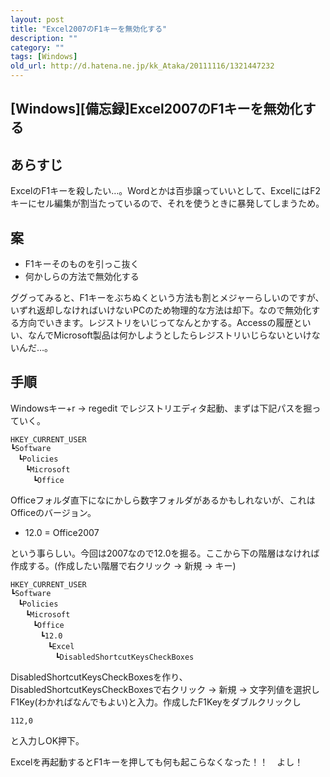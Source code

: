 ```yaml
---
layout: post
title: "Excel2007のF1キーを無効化する"
description: ""
category: ""
tags: [Windows]
old_url: http://d.hatena.ne.jp/kk_Ataka/20111116/1321447232
---
```


\[Windows\]\[備忘録\]Excel2007のF1キーを無効化する
--------------------------------------------------

あらすじ
--------

ExcelのF1キーを殺したい…。Wordとかは百歩譲っていいとして、ExcelにはF2キーにセル編集が割当たっているので、それを使うときに暴発してしまうため。

案
--

-   F1キーそのものを引っこ抜く
-   何かしらの方法で無効化する

ググってみると、F1キーをぶちぬくという方法も割とメジャーらしいのですが、いずれ返却しなければいけないPCのため物理的な方法は却下。なので無効化する方向でいきます。レジストリをいじってなんとかする。Accessの履歴といい、なんでMicrosoft製品は何かしようとしたらレジストリいじらないといけないんだ…。

手順
----

Windowsキー+r -&gt; regedit でレジストリエディタ起動、まずは下記パスを掘っていく。

    HKEY_CURRENT_USER
    ┗Software
    　┗Policies
    　　┗Microsoft
    　　　┗Office

Officeフォルダ直下になにかしら数字フォルダがあるかもしれないが、これはOfficeのバージョン。

-   12.0 = Office2007

という事らしい。今回は2007なので12.0を掘る。ここから下の階層はなければ作成する。(作成したい階層で右クリック -&gt; 新規 -&gt; キー)

    HKEY_CURRENT_USER
    ┗Software
    　┗Policies
    　　┗Microsoft
    　　　┗Office
    　　　　┗12.0
    　　　　　┗Excel
    　　　　　　┗DisabledShortcutKeysCheckBoxes

DisabledShortcutKeysCheckBoxesを作り、DisabledShortcutKeysCheckBoxesで右クリック -&gt; 新規 -&gt; 文字列値を選択しF1Key(わかればなんでもよい)と入力。作成したF1Keyをダブルクリックし

    112,0

と入力しOK押下。

Excelを再起動するとF1キーを押しても何も起こらなくなった！！　よし！
